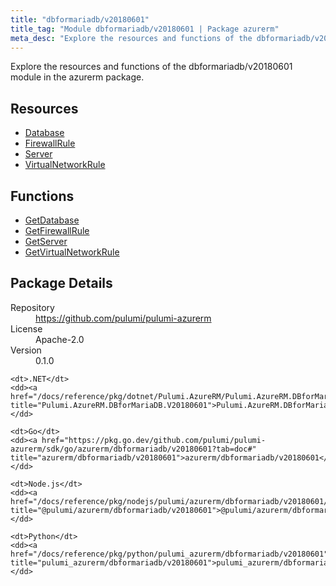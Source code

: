 ```yaml
---
title: "dbformariadb/v20180601"
title_tag: "Module dbformariadb/v20180601 | Package azurerm"
meta_desc: "Explore the resources and functions of the dbformariadb/v20180601 module in the azurerm package."
---
```


<!-- WARNING: this file was generated by Pulumi Docs Generator. -->
<!-- Do not edit by hand unless you're certain you know what you are doing! -->

Explore the resources and functions of the dbformariadb/v20180601 module in the azurerm package.

<h2 id="resources">Resources</h2>
<ul class="api">
    <li><a href="database" title="Database"><span class="symbol resource"></span>Database</a></li>
    <li><a href="firewallrule" title="FirewallRule"><span class="symbol resource"></span>FirewallRule</a></li>
    <li><a href="server" title="Server"><span class="symbol resource"></span>Server</a></li>
    <li><a href="virtualnetworkrule" title="VirtualNetworkRule"><span class="symbol resource"></span>VirtualNetworkRule</a></li>
</ul>

<h2 id="functions">Functions</h2>
<ul class="api">
    <li><a href="getdatabase" title="GetDatabase"><span class="symbol function"></span>GetDatabase</a></li>
    <li><a href="getfirewallrule" title="GetFirewallRule"><span class="symbol function"></span>GetFirewallRule</a></li>
    <li><a href="getserver" title="GetServer"><span class="symbol function"></span>GetServer</a></li>
    <li><a href="getvirtualnetworkrule" title="GetVirtualNetworkRule"><span class="symbol function"></span>GetVirtualNetworkRule</a></li>
</ul>

<h2 id="package-details">Package Details</h2>
<dl class="package-details">
	<dt>Repository</dt>
	<dd><a href="https://github.com/pulumi/pulumi-azurerm">https://github.com/pulumi/pulumi-azurerm</a></dd>
	<dt>License</dt>
	<dd>Apache-2.0</dd>
	<dt>Version</dt>
	<dd>0.1.0</dd>
</dl>



<dl class="tabular">

    <dt>.NET</dt>
    <dd><a href="/docs/reference/pkg/dotnet/Pulumi.AzureRM/Pulumi.AzureRM.DBforMariaDB.V20180601.html" title="Pulumi.AzureRM.DBforMariaDB.V20180601">Pulumi.AzureRM.DBforMariaDB.V20180601</a></dd>

    <dt>Go</dt>
    <dd><a href="https://pkg.go.dev/github.com/pulumi/pulumi-azurerm/sdk/go/azurerm/dbformariadb/v20180601?tab=doc#" title="azurerm/dbformariadb/v20180601">azurerm/dbformariadb/v20180601</a></dd>

    <dt>Node.js</dt>
    <dd><a href="/docs/reference/pkg/nodejs/pulumi/azurerm/dbformariadb/v20180601/#" title="@pulumi/azurerm/dbformariadb/v20180601">@pulumi/azurerm/dbformariadb/v20180601</a></dd>

    <dt>Python</dt>
    <dd><a href="/docs/reference/pkg/python/pulumi_azurerm/dbformariadb/v20180601" title="pulumi_azurerm/dbformariadb/v20180601">pulumi_azurerm/dbformariadb/v20180601</a></dd>

</dl>

